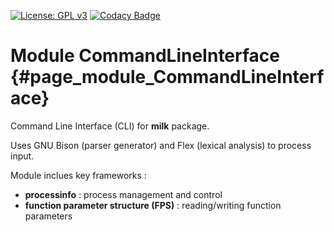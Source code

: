 [![License: GPL v3](https://img.shields.io/badge/License-GPL%20v3-blue.svg)](http://www.gnu.org/licenses/gpl-3.0) [![Codacy Badge](https://api.codacy.com/project/badge/Grade/9a353bc4127449018e663280295d4016)](https://www.codacy.com/gh/milk-org/CommandLineInterface?utm_source=github.com&amp;utm_medium=referral&amp;utm_content=milk-org/CommandLineInterface&amp;utm_campaign=Badge_Grade)


# Module CommandLineInterface  {#page_module_CommandLineInterface}

Command Line Interface (CLI) for **milk** package.

Uses GNU Bison (parser generator) and Flex (lexical analysis) to process input.

Module inclues key frameworks :
- **processinfo** : process management and control
- **function parameter structure (FPS)** : reading/writing function parameters
